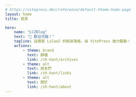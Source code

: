 ```yaml
---
# https://vitepress.dev/reference/default-theme-home-page
layout: home
title: 首頁

hero:
    name: "LCZBlog"
    text: "👋 歡迎光臨！"
    tagline: 這裡是 LiCaoZ 的新部落格，由 VitePress 強力驅動！
    actions:
        - theme: brand
          text: 歸檔
          link: /zh-hant/archives
        - theme: alt
          text: 朋友們
          link: /zh-hant/links
        - theme: alt
          text: 關於
          link: /zh-hant/about
---
```

